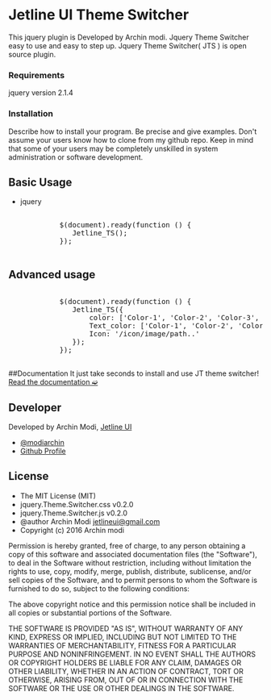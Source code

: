 # Jetline UI Theme Switcher
This jquery plugin is Developed by Archin modi. Jquery Theme Switcher easy to use and easy to step up.
Jquery Theme Switcher( JTS ) is open source plugin. 

### Requirements
jquery version 2.1.4

### Installation
Describe how to install your program. Be precise and give examples. Don't assume your users know how to clone from my github repo. Keep in mind that some of your users may be completely unskilled in system administration or software development.

## Basic Usage

  * jquery
<pre>

            $(document).ready(function () {
               Jetline_TS();
            });
        
</pre>
## Advanced usage
<pre>
 
            $(document).ready(function () {
               Jetline_TS({
                   color: ['Color-1', 'Color-2', 'Color-3', 'Color-4', 'Color-n...'],
                   Text_color: ['Color-1', 'Color-2', 'Color-3' 'Color-n...'],
                   Icon: '/icon/image/path..'
               });
            });
        
</pre>

##Documentation
It just take seconds to install and use JT theme switcher! <a href="">Read the documentation ➫</a>

## Developer
Developed by Archin Modi, <a href="http://www.jetline-ui.somee.com/">Jetline UI</a>
  <ul>
<li><a href="//twitter.com/modiarchin">@modiarchin</a></li>
<li><a href="//github.com/Archin-modi">Github Profile</a></li>
</ul>


## License
* The MIT License (MIT)
* jquery.Theme.Switcher.css v0.2.0
* jquery.Theme.Switcher.js v0.2.0
* @author Archin Modi <jetlineui@gmail.com>
* Copyright (c) 2016 Archin modi

Permission is hereby granted, free of charge, to any person obtaining a copy
of this software and associated documentation files (the "Software"), to deal
in the Software without restriction, including without limitation the rights
to use, copy, modify, merge, publish, distribute, sublicense, and/or sell
copies of the Software, and to permit persons to whom the Software is
furnished to do so, subject to the following conditions:

The above copyright notice and this permission notice shall be included in all
copies or substantial portions of the Software.

THE SOFTWARE IS PROVIDED "AS IS", WITHOUT WARRANTY OF ANY KIND, EXPRESS OR
IMPLIED, INCLUDING BUT NOT LIMITED TO THE WARRANTIES OF MERCHANTABILITY,
FITNESS FOR A PARTICULAR PURPOSE AND NONINFRINGEMENT. IN NO EVENT SHALL THE
AUTHORS OR COPYRIGHT HOLDERS BE LIABLE FOR ANY CLAIM, DAMAGES OR OTHER
LIABILITY, WHETHER IN AN ACTION OF CONTRACT, TORT OR OTHERWISE, ARISING FROM,
OUT OF OR IN CONNECTION WITH THE SOFTWARE OR THE USE OR OTHER DEALINGS IN THE
SOFTWARE.
 
